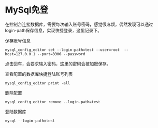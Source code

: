 # MySql免登
在控制台连接数据库，需要每次输入账号密码，感觉很麻烦，偶然发现可以通过login-path保存信息，实现快捷登录，这里记录下。

保存账号信息
```
mysql_config_editor set --login-path=test --user=root  --host=127.0.0.1 --port=3306 --password
```
点击回车，会要求输入密码，这里的密码会被加密保存。

查看配置的数据库快捷登陆账号列表
```
mysql_config_editor print -all
```
删除配置
```
mysql_config_editor remove --login-path=test
```
登陆数据库
```
mysql --login-path=test
```